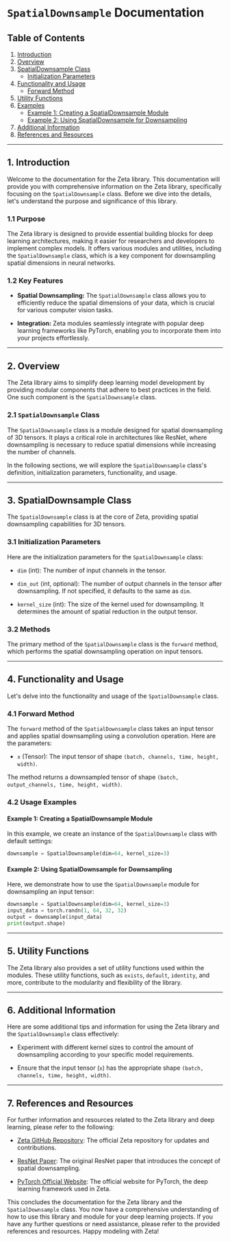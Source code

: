 # `SpatialDownsample` Documentation

## Table of Contents

1. [Introduction](#introduction)
2. [Overview](#overview)
3. [SpatialDownsample Class](#spatialdownsample-class)
   - [Initialization Parameters](#initialization-parameters)
4. [Functionality and Usage](#functionality-and-usage)
   - [Forward Method](#forward-method)
5. [Utility Functions](#utility-functions)
6. [Examples](#examples)
   - [Example 1: Creating a SpatialDownsample Module](#example-1-creating-a-spatialdownsample-module)
   - [Example 2: Using SpatialDownsample for Downsampling](#example-2-using-spatialdownsample-for-downsampling)
7. [Additional Information](#additional-information)
8. [References and Resources](#references-and-resources)

---

## 1. Introduction <a name="introduction"></a>

Welcome to the documentation for the Zeta library. This documentation will provide you with comprehensive information on the Zeta library, specifically focusing on the `SpatialDownsample` class. Before we dive into the details, let's understand the purpose and significance of this library.

### 1.1 Purpose

The Zeta library is designed to provide essential building blocks for deep learning architectures, making it easier for researchers and developers to implement complex models. It offers various modules and utilities, including the `SpatialDownsample` class, which is a key component for downsampling spatial dimensions in neural networks.

### 1.2 Key Features

- **Spatial Downsampling:** The `SpatialDownsample` class allows you to efficiently reduce the spatial dimensions of your data, which is crucial for various computer vision tasks.

- **Integration:** Zeta modules seamlessly integrate with popular deep learning frameworks like PyTorch, enabling you to incorporate them into your projects effortlessly.

---

## 2. Overview <a name="overview"></a>

The Zeta library aims to simplify deep learning model development by providing modular components that adhere to best practices in the field. One such component is the `SpatialDownsample` class.

### 2.1 `SpatialDownsample` Class

The `SpatialDownsample` class is a module designed for spatial downsampling of 3D tensors. It plays a critical role in architectures like ResNet, where downsampling is necessary to reduce spatial dimensions while increasing the number of channels.

In the following sections, we will explore the `SpatialDownsample` class's definition, initialization parameters, functionality, and usage.

---

## 3. SpatialDownsample Class <a name="spatialdownsample-class"></a>

The `SpatialDownsample` class is at the core of Zeta, providing spatial downsampling capabilities for 3D tensors.

### 3.1 Initialization Parameters <a name="initialization-parameters"></a>

Here are the initialization parameters for the `SpatialDownsample` class:

- `dim` (int): The number of input channels in the tensor.

- `dim_out` (int, optional): The number of output channels in the tensor after downsampling. If not specified, it defaults to the same as `dim`.

- `kernel_size` (int): The size of the kernel used for downsampling. It determines the amount of spatial reduction in the output tensor.

### 3.2 Methods

The primary method of the `SpatialDownsample` class is the `forward` method, which performs the spatial downsampling operation on input tensors.

---

## 4. Functionality and Usage <a name="functionality-and-usage"></a>

Let's delve into the functionality and usage of the `SpatialDownsample` class.

### 4.1 Forward Method <a name="forward-method"></a>

The `forward` method of the `SpatialDownsample` class takes an input tensor and applies spatial downsampling using a convolution operation. Here are the parameters:

- `x` (Tensor): The input tensor of shape `(batch, channels, time, height, width)`.

The method returns a downsampled tensor of shape `(batch, output_channels, time, height, width)`.

### 4.2 Usage Examples <a name="usage-examples"></a>

#### Example 1: Creating a SpatialDownsample Module <a name="example-1-creating-a-spatialdownsample-module"></a>

In this example, we create an instance of the `SpatialDownsample` class with default settings:

```python
downsample = SpatialDownsample(dim=64, kernel_size=3)
```

#### Example 2: Using SpatialDownsample for Downsampling <a name="example-2-using-spatialdownsample-for-downsampling"></a>

Here, we demonstrate how to use the `SpatialDownsample` module for downsampling an input tensor:

```python
downsample = SpatialDownsample(dim=64, kernel_size=3)
input_data = torch.randn(1, 64, 32, 32)
output = downsample(input_data)
print(output.shape)
```

---

## 5. Utility Functions <a name="utility-functions"></a>

The Zeta library also provides a set of utility functions used within the modules. These utility functions, such as `exists`, `default`, `identity`, and more, contribute to the modularity and flexibility of the library.

---

## 6. Additional Information <a name="additional-information"></a>

Here are some additional tips and information for using the Zeta library and the `SpatialDownsample` class effectively:

- Experiment with different kernel sizes to control the amount of downsampling according to your specific model requirements.

- Ensure that the input tensor (`x`) has the appropriate shape `(batch, channels, time, height, width)`.

---

## 7. References and Resources <a name="references-and-resources"></a>

For further information and resources related to the Zeta library and deep learning, please refer to the following:

- [Zeta GitHub Repository](https://github.com/kyegomez/zeta): The official Zeta repository for updates and contributions.

- [ResNet Paper](https://arxiv.org/abs/1512.03385): The original ResNet paper that introduces the concept of spatial downsampling.

- [PyTorch Official Website](https://pytorch.org/): The official website for PyTorch, the deep learning framework used in Zeta.

This concludes the documentation for the Zeta library and the `SpatialDownsample` class. You now have a comprehensive understanding of how to use this library and module for your deep learning projects. If you have any further questions or need assistance, please refer to the provided references and resources. Happy modeling with Zeta!